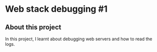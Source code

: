 # Web stack debugging #1

## About this project

In this project, I learnt about debugging web servers and how to read the logs.
